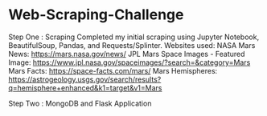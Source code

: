 # Web-Scraping-Challenge
Step One : Scraping
    Completed my initial scraping using Jupyter Notebook, BeautifulSoup, Pandas, and Requests/Splinter.
    Websites used: 
        NASA Mars News: https://mars.nasa.gov/news/
        JPL Mars Space Images - Featured Image: https://www.jpl.nasa.gov/spaceimages/?search=&category=Mars
        Mars Facts: https://space-facts.com/mars/
        Mars Hemispheres: https://astrogeology.usgs.gov/search/results?q=hemisphere+enhanced&k1=target&v1=Mars

Step Two : MongoDB and Flask Application


